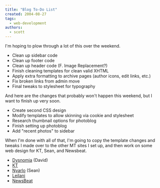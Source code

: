 ```yaml
---
title: "Blog To-Do List"
created: 2004-08-27
tags:
  - web-development
authors:
  - scott
---
```


I'm hoping to plow through a lot of this over the weekend.

- Clean up sidebar code
- Clean up footer code
- Clean up header code (F. Image Replacement?)
- Finish cleaning templates for clean valid XHTML
- Apply extra formatting to archive pages (author icons, edit links, etc.)
- Fix broken links from admin move
- Final tweaks to stylesheet for typography

And here are the changes that probably won't happen this weekend, but I want to finish up very soon.

- Create second CSS design
- Modify templates to allow skinning via cookie and stylesheet
- Research thumbnail options for photoblog
- Finish setting up photoblog
- Add "recent photos" to sidebar

When I'm done with all of that, I'm going to copy the template changes and tweaks I made over to the other MT sites I set up, and then work on some web design for KT, Sean, and Newsbeat.

- [Dysnomia](http://dysnomia.spaceninja.com/) (David)
- [KT](http://kt.spaceninja.com/)
- [Nyarlo](http://nyarlo.net/) (Sean)
- [Leilani](http://leilani.spaceninja.com/)
- [NewsBeat](http://www.newsbeat.org/)

